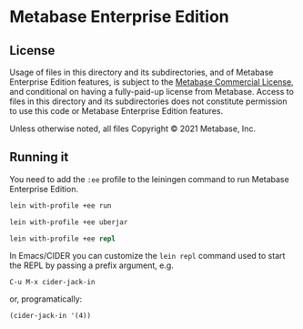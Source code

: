 # Metabase Enterprise Edition

## License

Usage of files in this directory and its subdirectories, and of Metabase Enterprise Edition features, is subject to
the [Metabase Commercial License](https://www.metabase.com/license/commercial/), and conditional on having a
fully-paid-up license from Metabase. Access to files in this directory and its subdirectories does not constitute
permission to use this code or Metabase Enterprise Edition features.

Unless otherwise noted, all files Copyright © 2021 Metabase, Inc.

## Running it

You need to add the `:ee` profile to the leiningen command to run Metabase Enterprise Edition.

```clj
lein with-profile +ee run
```

```clj
lein with-profile +ee uberjar
```

```clj
lein with-profile +ee repl
```

In Emacs/CIDER you can customize the `lein repl` command used to start the REPL by passing a prefix argument, e.g.

```emacs-lisp
C-u M-x cider-jack-in
```

or, programatically:

```emacs-lisp
(cider-jack-in '(4))
```
